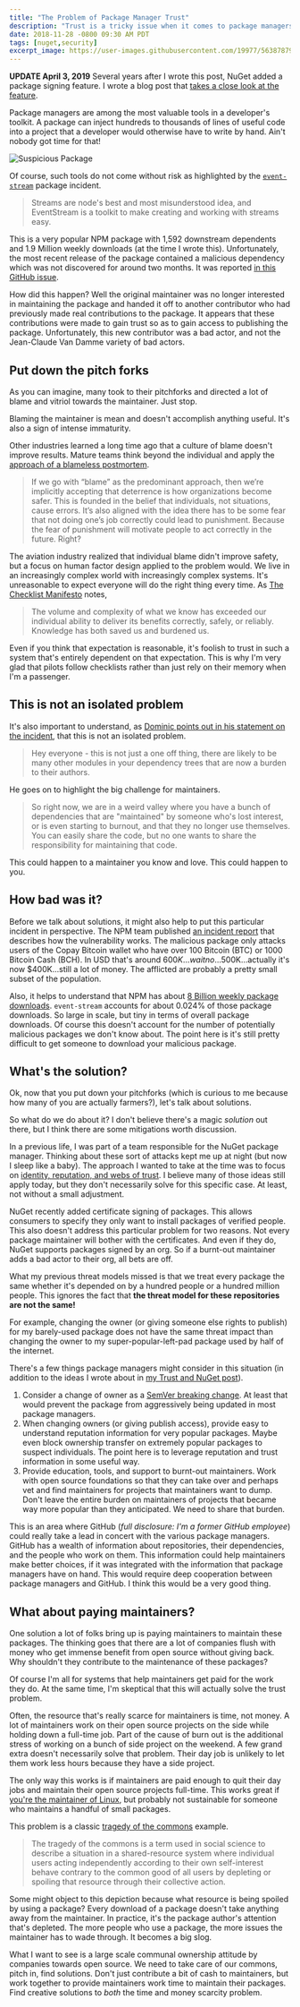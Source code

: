 ```yaml
---
title: "The Problem of Package Manager Trust"
description: "Trust is a tricky issue when it comes to package managers, as evidence by recent events with the event-stream package."
date: 2018-11-28 -0800 09:30 AM PDT
tags: [nuget,security]
excerpt_image: https://user-images.githubusercontent.com/19977/56387879-5fd3ed80-61da-11e9-8315-868a43bd5502.png
---
```


__UPDATE April 3, 2019__ Several years after I wrote this post, NuGet added a package signing feature. I wrote a blog post that [takes a close look at the feature](https://haacked.com/archive/2019/04/03/nuget-package-signing/).

Package managers are among the most valuable tools in a developer's toolkit. A package can inject hundreds to thousands of lines of useful code into a project that a developer would otherwise have to write by hand. Ain't nobody got time for that!

![Suspicious Package](https://user-images.githubusercontent.com/19977/56387879-5fd3ed80-61da-11e9-8315-868a43bd5502.png)

Of course, such tools do not come without risk as highlighted by the [`event-stream`](https://www.npmjs.com/package/event-stream) package incident.

> Streams are node's best and most misunderstood idea, and EventStream is a toolkit to make creating and working with streams easy.

This is a very popular NPM package with 1,592 downstream dependents and 1.9 Million weekly downloads (at the time I wrote this). Unfortunately, the most recent release of the package contained a malicious dependency which was not discovered for around two months. It was reported [in this GitHub issue](https://github.com/dominictarr/event-stream/issues/116).

How did this happen? Well the original maintainer was no longer interested in maintaining the package and handed it off to another contributor who had previously made real contributions to the package. It appears that these contributions were made to gain trust so as to gain access to publishing the package. Unfortunately, this new contributor was a bad actor, and not the Jean-Claude Van Damme variety of bad actors.

## Put down the pitch forks

As you can imagine, many took to their pitchforks and directed a lot of blame and vitriol towards the maintainer. Just stop.

Blaming the maintainer is mean and doesn't accomplish anything useful. It's also a sign of intense immaturity.

Other industries learned a long time ago that a culture of blame doesn't improve results. Mature teams think beyond the individual and apply the [approach of a blameless postmortem](https://codeascraft.com/2012/05/22/blameless-postmortems/).

> If we go with “blame” as the predominant approach, then we’re implicitly accepting that deterrence is how organizations become safer. This is founded in the belief that individuals, not situations, cause errors. It’s also aligned with the idea there has to be some fear that not doing one’s job correctly could lead to punishment. Because the fear of punishment will motivate people to act correctly in the future. Right?

The aviation industry realized that individual blame didn't improve safety, but a focus on human factor design applied to the problem would. We live in an increasingly complex world with increasingly complex systems. It's unreasonable to expect everyone will do the right thing every time. As [The Checklist Manifesto](https://www.samuelthomasdavies.com/book-summaries/health-fitness/the-checklist-manifesto/) notes,

> The volume and complexity of what we know has exceeded our individual ability to deliver its benefits correctly, safely, or reliably. Knowledge has both saved us and burdened us.

Even if you think that expectation is reasonable, it's foolish to trust in such a system that's entirely dependent on that expectation. This is why I'm very glad that pilots follow checklists rather than just rely on their memory when I'm a passenger.

## This is not an isolated problem

It's also important to understand, as [Dominic points out in his statement on the incident](https://gist.github.com/dominictarr/9fd9c1024c94592bc7268d36b8d83b3a), that this is not an isolated problem.

> Hey everyone - this is not just a one off thing, there are likely to be many other modules in your dependency trees that are now a burden to their authors.

He goes on to highlight the big challenge for maintainers.

>  So right now, we are in a weird valley where you have a bunch of dependencies that are "maintained" by someone who's lost interest, or is even starting to burnout, and that they no longer use themselves. You can easily share the code, but no one wants to share the responsibility for maintaining that code.

This could happen to a maintainer you know and love. This could happen to you.

## How bad was it?

Before we talk about solutions, it might also help to put this particular incident in perspective. The NPM team published [an incident report](https://blog.npmjs.org/post/180565383195/details-about-the-event-stream-incident) that describes how the vulnerability works. The malicious package only attacks users of the Copay Bitcoin wallet who have over 100 Bitcoin (BTC) or 1000 Bitcoin Cash (BCH). In USD that's around $600K...wait no...$500K...actually it's now $400K...still a lot of money. The afflicted are probably a pretty small subset of the population.

Also, it helps to understand that NPM has about [8 Billion weekly package downloads](https://slides.com/seldo/npm-future-of-javascript-qcon#/4). `event-stream` accounts for about 0.024% of those package downloads. So large in scale, but tiny in terms of overall package downloads. Of course this doesn't account for the number of potentially malicious packages we don't know about. The point here is it's still pretty difficult to get someone to download your malicious package.

## What's the solution?

Ok, now that you put down your pitchforks (which is curious to me because how many of you are actually farmers?), let's talk about solutions.

So what do we do about it? I don't believe there's a magic _solution_ out there, but I think there are some mitigations worth discussion.

In a previous life, I was part of a team responsible for the NuGet package manager. Thinking about these sort of attacks kept me up at night (but now I sleep like a baby). The approach I wanted to take at the time was to focus on [identity, reputation, and webs of trust](https://haacked.com/archive/2013/02/19/trust-and-nuget.aspx/). I believe many of those ideas still apply today, but they don't necessarily solve for this specific case. At least, not without a small adjustment.

NuGet recently added certificate signing of packages. This allows consumers to specify they only want to install packages of verified people. This also doesn't address this particular problem for two reasons. Not every package maintainer will bother with the certificates. And even if they do, NuGet supports packages signed by an org. So if a burnt-out maintainer adds a bad actor to their org, all bets are off.

What my previous threat models missed is that we treat every package the same whether it's depended on by a hundred people or a hundred million people. This ignores the fact that __the threat model for these repositories are not the same!__

For example, changing the owner (or giving someone else rights to publish) for my barely-used package does not have the same threat impact than changing the owner to my super-popular-left-pad package used by half of the internet.

There's a few things package managers might consider in this situation (in addition to the ideas I wrote about in [my Trust and NuGet post](https://haacked.com/archive/2013/02/19/trust-and-nuget.aspx/)).

1. Consider a change of owner as a [SemVer breaking change](https://semver.org). At least that would prevent the package from aggressively being updated in most package managers.
2. When changing owners (or giving publish access), provide easy to understand reputation information for very popular packages. Maybe even block ownership transfer on extremely popular packages to suspect individuals. The point here is to leverage reputation and trust information in some useful way.
3. Provide education, tools, and support to burnt-out maintainers. Work with open source foundations so that they can take over and perhaps vet and find maintainers for projects that maintainers want to dump. Don't leave the entire burden on maintainers of projects that became way more popular than they anticipated. We need to share that burden.

This is an area where GitHub (_full disclosure: I'm a former GitHub employee_) could really take a lead in concert with the various package managers. GitHub has a wealth of information about repositories, their dependencies, and the people who work on them. This information could help maintainers make better choices, if it was integrated with the information that package managers have on hand. This would require deep cooperation between package managers and GitHub. I think this would be a very good thing. 

## What about paying maintainers?

One solution a lot of folks bring up is paying maintainers to maintain these packages. The thinking goes that there are a lot of companies flush with money who get immense benefit from open source without giving back. Why shouldn't they contribute to the maintenance of these packages?

Of course I'm all for systems that help maintainers get paid for the work they do. At the same time, I'm skeptical that this will actually solve the trust problem.

Often, the resource that's really scarce for maintainers is time, not money. A lot of maintainers work on their open source projects on the side while holding down a full-time job. Part of the cause of burn out is the additional stress of working on a bunch of side project on the weekend. A few grand extra doesn't necessarily solve that problem. Their day job is unlikely to let them work less hours because they have a side project.

The only way this works is if maintainers are paid enough to quit their day jobs and maintain their open source projects full-time. This works great if [you're the maintainer of Linux](https://groups.google.com/forum/#!topic/sci.physics/MHnwywpxof4), but probably not sustainable for someone who maintains a handful of small packages.

This problem is a classic [tragedy of the commons](https://en.wikipedia.org/wiki/Tragedy_of_the_commons) example.

> The tragedy of the commons is a term used in social science to describe a situation in a shared-resource system where individual users acting independently according to their own self-interest behave contrary to the common good of all users by depleting or spoiling that resource through their collective action.

Some might object to this depiction because what resource is being spoiled by using a package? Every download of a package doesn't take anything away from the maintainer. In practice, it's the package author's attention that's depleted. The more people who use a package, the more issues the maintainer has to wade through. It becomes a big slog.

What I want to see is a large scale communal ownership attitude by companies towards open source. We need to take care of our commons, pitch in, find solutions. Don't just contribute a bit of cash to maintainers, but work together to provide maintainers work time to maintain their packages. Find creative solutions to _both_ the time and money scarcity problem.
